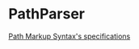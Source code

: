 # PathParser

[Path Markup Syntax's specifications](https://msdn.microsoft.com/en-us/library/ms752293%28v=vs.100%29.aspx)
